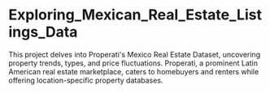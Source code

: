 # Exploring_Mexican_Real_Estate_Listings_Data
This project delves into Properati's Mexico Real Estate Dataset, uncovering property trends, types, and price fluctuations. Properati, a prominent Latin American real estate marketplace, caters to homebuyers and renters while offering location-specific property databases.
